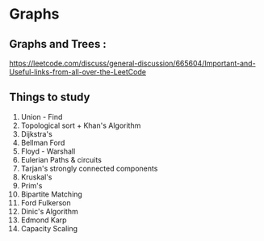 # Graphs

## Graphs and Trees :

https://leetcode.com/discuss/general-discussion/665604/Important-and-Useful-links-from-all-over-the-LeetCode

## Things to study

1. Union - Find
2. Topological sort + Khan's Algorithm
3. Dijkstra's
4. Bellman Ford
5. Floyd - Warshall
6. Eulerian Paths & circuits
7. Tarjan's strongly connected components
8. Kruskal's
9. Prim's
10. Bipartite Matching
11. Ford Fulkerson
12. Dinic's Algorithm
13. Edmond Karp
14. Capacity Scaling
